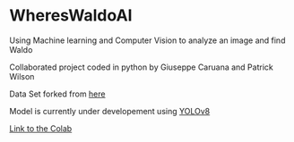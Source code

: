 # WheresWaldoAI
Using Machine learning and Computer Vision to analyze an image and find Waldo<br/>

Collaborated project coded in python by Giuseppe Caruana and Patrick Wilson<br/>

Data Set forked from <a href="https://github.com/vc1492a/Hey-Waldo" target="_blank" rel="external" hreflang="en" type="text/html"> here </a><br/>

Model is currently under developement using <a href="https://github.com/ultralytics/ultralytics" target="_blank" rel="external" hreflang="en" type="text/html"> YOLOv8<br/>

Link to the <a href="https://colab.research.google.com/drive/1puWld29mTCLaQFzYTn3E038EYAmvXTN8" target="_blank" rel="external" hreflang="en" type="text/html"> Colab 


